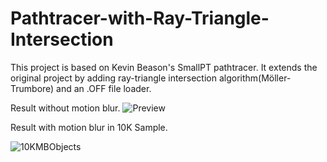 # Pathtracer-with-Ray-Triangle-Intersection
This project is based on Kevin Beason's SmallPT pathtracer. It extends the original project by adding ray-triangle intersection algorithm(Möller-Trumbore) and an .OFF file loader.

Result without motion blur.
![Preview](https://user-images.githubusercontent.com/43638551/143770271-cc3ce686-9a96-4783-b38f-848bde2d8e8b.png)

Result with motion blur in 10K Sample.

![10KMBObjects](https://user-images.githubusercontent.com/43638551/144202495-f889eda3-4469-4549-ad28-f59f8dd05ecd.png)
